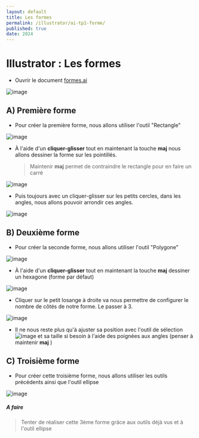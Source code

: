 ```yaml
---
layout: default
title: Les formes
permalink: /illustrator/ai-tp1-forme/
published: true
date: 2024
---
```

# Illustrator : Les formes

- Ouvrir le document  [formes.ai](formes.ai)

![image](https://github.com/user-attachments/assets/4d0fc69f-f7ef-41d5-ac81-05391a3552d8)

## A) Première forme

- Pour créer la première forme, nous allons utiliser l'outil "Rectangle"
  
![image](https://github.com/user-attachments/assets/ee6b7fdd-ad54-4d31-a1f5-f095491b61e0)

- À l'aide d'un **cliquer-glisser** tout en maintenant la touche **maj** <i class="fas fa-arrow-up"></i> nous allons dessiner la forme sur les pointillés.

  > Maintenir **maj** <i class="fas fa-arrow-up"></i> permet de contraindre le rectangle pour en faire un carré

![image](https://github.com/user-attachments/assets/3c7b1800-1731-48f0-a88d-ac02d3e84d29)

- Puis toujours avec un cliquer-glisser sur les petits cercles, dans les angles, nous allons pouvoir arrondir ces angles.

![image](https://github.com/user-attachments/assets/da1c8988-7925-4dd0-83a5-330afcc58d8a)


## B) Deuxième forme

- Pour créer la seconde forme, nous allons utiliser l'outil "Polygone"
  
![image](https://github.com/user-attachments/assets/9755d1ff-96e2-4116-99eb-0fd8f52c2c5c)

- À l'aide d'un **cliquer-glisser** tout en maintenant la touche **maj** <i class="fas fa-arrow-up"></i> dessiner un hexagone (forme par défaut)

![image](https://github.com/user-attachments/assets/b88e8890-fb0e-45af-bdd6-06d0a29dd0de)

- Cliquer sur le petit losange à droite va nous permettre de configurer le nombre de côtés de notre forme. Le passer à 3.
 
![image](https://github.com/user-attachments/assets/75560f18-69f7-4e34-b065-d60d6d91228b)

- Il ne nous reste plus qu'à ajuster sa position avec l'outil de sélection ![image](https://github.com/user-attachments/assets/0df7474e-714d-45bc-8237-3cab55df222f) et sa taille si besoin à l'aide des poignées aux angles (penser à maintenir **maj** <i class="fas fa-arrow-up"></i>)

## C) Troisième forme

- Pour créer cette troisième forme, nous allons utiliser les outils précédents ainsi que l'outil ellipse

![image](https://github.com/user-attachments/assets/a6086e21-9b39-44c3-9a73-faac05fe289c)

##### A faire
> Tenter de réaliser cette 3ème forme grâce aux outils déjà vus et à l'outil ellipse
